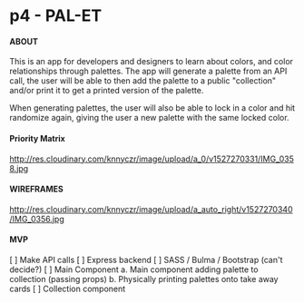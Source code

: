 # p4 - PAL-ET

#### ABOUT
This is an app for developers and designers to learn about colors, and color relationships through palettes. The app will generate a palette from an API call, the user will be able to then add the palette to a public "collection" and/or print it to get a printed version of the palette.

When generating palettes, the user will also be able to lock in a color and hit randomize again, giving the user a new palette with the same locked color.

#### Priority Matrix

http://res.cloudinary.com/knnyczr/image/upload/a_0/v1527270331/IMG_0358.jpg

#### WIREFRAMES

http://res.cloudinary.com/knnyczr/image/upload/a_auto_right/v1527270340/IMG_0356.jpg

#### MVP

[ ] Make API calls
[ ] Express backend
[ ] SASS / Bulma / Bootstrap (can't decide?)
[ ] Main Component
  a. Main component adding palette to collection (passing props)
  b. Physically printing palettes onto take away cards
[ ] Collection component 
